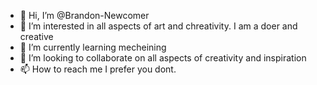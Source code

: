- 👋 Hi, I’m @Brandon-Newcomer
- 👀 I’m interested in all aspects of art and chreativity. I am a doer and creative 
- 🌱 I’m currently learning mecheining  
- 💞️ I’m looking to collaborate on all aspects of creativity and inspiration
- 📫 How to reach me I prefer you dont. 

<!---
Brandon-Newcomer/Brandon-Newcomer is a ✨ special ✨ repository because its `README.md` (this file) appears on your GitHub profile.
You can click the Preview link to take a look at your changes.
--->
